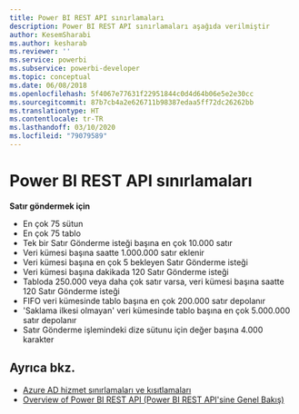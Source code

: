 ```yaml
---
title: Power BI REST API sınırlamaları
description: Power BI REST API sınırlamaları aşağıda verilmiştir
author: KesemSharabi
ms.author: kesharab
ms.reviewer: ''
ms.service: powerbi
ms.subservice: powerbi-developer
ms.topic: conceptual
ms.date: 06/08/2018
ms.openlocfilehash: 5f4067e77631f22951844c0d4d64b06e5e2e30cc
ms.sourcegitcommit: 87b7cb4a2e626711b98387edaa5ff72dc26262bb
ms.translationtype: HT
ms.contentlocale: tr-TR
ms.lasthandoff: 03/10/2020
ms.locfileid: "79079589"
---
```

# <a name="power-bi-rest-api-limitations"></a>Power BI REST API sınırlamaları  
  
**Satır göndermek için**
  
* En çok 75 sütun
* En çok 75 tablo
* Tek bir Satır Gönderme isteği başına en çok 10.000 satır  
* Veri kümesi başına saatte 1.000.000 satır eklenir  
* Veri kümesi başına en çok 5 bekleyen Satır Gönderme isteği  
* Veri kümesi başına dakikada 120 Satır Gönderme isteği
* Tabloda 250.000 veya daha çok satır varsa, veri kümesi başına saatte 120 Satır Gönderme isteği
* FIFO veri kümesinde tablo başına en çok 200.000 satır depolanır
* 'Saklama ilkesi olmayan' veri kümesinde tablo başına en çok 5.000.000 satır depolanır  
* Satır Gönderme işlemindeki dize sütunu için değer başına 4.000 karakter
  
## <a name="see-also"></a>Ayrıca bkz.

* [Azure AD hizmet sınırlamaları ve kısıtlamaları](https://docs.microsoft.com/azure/active-directory/active-directory-service-limits-restrictions)   
* [Overview of Power BI REST API (Power BI REST API'sine Genel Bakış)](https://docs.microsoft.com/rest/api/power-bi/)